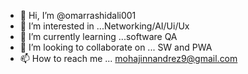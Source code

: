 - 👋 Hi, I’m @omarrashidali001
- 👀 I’m interested in ...Networking/AI/Ui/Ux
- 🌱 I’m currently learning ...software QA 
- 💞️ I’m looking to collaborate on ... SW and PWA
- 📫 How to reach me ... mohajinnandrez9@gmail.com 

<!---
omarrashidali001/omarrashidali001 is a ✨ special ✨ repository because its `README.md` (this file) appears on your GitHub profile.
You can click the Preview link to take a look at your changes.
--->

